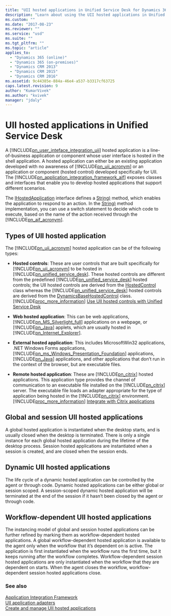 ```yaml
---
title: "UII hosted applications in Unified Service Desk for Dynamics 365 Customer Engagement| MicrosoftDocs"
description: "Learn about using the UII hosted applications in Unified Service Desk."
ms.custom: ""
ms.date: "2017-08-23"
ms.reviewer: ""
ms.service: "usd"
ms.suite: ""
ms.tgt_pltfrm: ""
ms.topic: "article"
applies_to: 
  - "Dynamics 365 (online)"
  - "Dynamics 365 (on-premises)"
  - "Dynamics CRM 2013"
  - "Dynamics CRM 2015"
  - "Dynamics CRM 2016"
ms.assetid: 9c44385e-884a-46e4-a537-b3317cf63725
caps.latest.revision: 9
author: "KumarVivek"
ms.author: "kvivek"
manager: "jdaly"
---
```

# UII hosted applications in Unified Service Desk
A [!INCLUDE[pn_user_inteface_integration_uii](../includes/pn-user-interface-integration-uii.md)] hosted application is a line-of-business application or component whose user interface is hosted in the shell application. A hosted application can either be an existing application developed with no awareness of [!INCLUDE[pn_uii_acronym](../includes/pn-uii-acronym.md)] or an application or component (hosted control) developed specifically for UII. The [!INCLUDE[pn_application_integration_framework_aif](../includes/pn-application-integration-framework-aif.md)] exposes classes and interfaces that enable you to develop hosted applications that support different scenarios.  
  
 The [IHostedApplication](https://docs.microsoft.com/dotnet/api/microsoft.uii.csr.ihostedapplication) interface defines a [String)](https://docs.microsoft.com/dotnet/api/microsoft.uii.csr.hostedcontrol.doaction\(microsoft.uii.csr.action,system.string\)) method, which enables the application to respond to an action. In the [String)](https://docs.microsoft.com/dotnet/api/microsoft.uii.csr.hostedcontrol.doaction\(microsoft.uii.csr.action,system.string\)) method implementation, you can use a switch statement to decide which code to execute, based on the name of the action received through the [!INCLUDE[pn_aif_acronym](../includes/pn-aif-acronym.md)].  
  
<a name="Types"></a>   
## Types of UII hosted application  
 The [!INCLUDE[pn_uii_acronym](../includes/pn-uii-acronym.md)] hosted application can be of the following types:  
  
- **Hosted controls**: These are user controls that are built specifically for [!INCLUDE[pn_uii_acronym](../includes/pn-uii-acronym.md)] to be hosted in [!INCLUDE[pn_unified_service_desk](../includes/pn-unified-service-desk.md)]. These hosted controls are different from the predefined [!INCLUDE[pn_unified_service_desk](../includes/pn-unified-service-desk.md)] hosted controls; the UII hosted controls are derived from the [HostedControl](https://docs.microsoft.com/dotnet/api/microsoft.uii.csr.hostedcontrol) class whereas the [!INCLUDE[pn_unified_service_desk](../includes/pn-unified-service-desk.md)] hosted controls are derived from the [DynamicsBaseHostedControl](https://docs.microsoft.com/dotnet/api/microsoft.crm.unifiedservicedesk.dynamics.dynamicsbasehostedcontrol) class. [!INCLUDE[proc_more_information](../includes/proc-more-information.md)] [Use UII hosted controls with Unified Service Desk](../unified-service-desk/use-uii-hosted-controls-unified-service-desk.md)  
  
- **Web hosted application**: This can be web applications, [!INCLUDE[pn_MS_Silverlight_full](../includes/pn-ms-silverlight-full.md)] applications on a webpage, or [!INCLUDE[pn_Java](../includes/pn-java.md)] applets, which are usually hosted in [!INCLUDE[pn_Internet_Explorer](../includes/pn-internet-explorer.md)].  
  
- **External hosted application**: This includes MicrosoftWin32 applications, .NET Windows Forms applications, [!INCLUDE[pn_ms_Windows_Presentation_Foundation](../includes/pn-ms-windows-presentation-foundation.md)] applications, [!INCLUDE[pn_Java](../includes/pn-java.md)] applications, and other applications that don’t run in the context of the browser, but are executable files.  
  
- **Remote hosted application**: These are [!INCLUDE[pn_citrix](../includes/pn-citrix.md)] hosted applications. This application type provides the channel of communication to an executable file installed on the [!INCLUDE[pn_citrix](../includes/pn-citrix.md)] server. The executable file loads an adapter appropriate for the type of application being hosted in the [!INCLUDE[pn_citrix](../includes/pn-citrix.md)] environment. [!INCLUDE[proc_more_information](../includes/proc-more-information.md)] [Integrate with Citrix applications](../unified-service-desk/integrate-citrix-applications.md)  
  
<a name="GlobalnSession"></a>   
## Global and session UII hosted applications  
 A global hosted application is instantiated when the desktop starts, and is usually closed when the desktop is terminated. There is only a single instance for each global hosted application during the lifetime of the desktop process. Session hosted applications are instantiated when a session is created, and are closed when the session ends.  
  
<a name="Dynamic"></a>   
## Dynamic UII hosted applications  
 The life cycle of a dynamic hosted application can be controlled by the agent or through code. Dynamic hosted applications can be either global or session scoped. A session-scoped dynamic hosted application will be terminated at the end of the session if it hasn’t been closed by the agent or through code.  
  
<a name="Workflow"></a>   
## Workflow-dependent UII hosted applications  
 The instancing model of global and session hosted applications can be further refined by marking them as workflow-dependent hosted applications. A global workflow-dependent hosted application is available to the agent only when the workflow that it’s dependent on is active. The application is first instantiated when the workflow runs the first time, but it keeps running after the workflow completes. Workflow-dependent session hosted applications are only instantiated when the workflow that they are dependent on starts. When the agent closes the workflow, workflow-dependent session hosted applications close.  
  
### See also  
 [Application Integration Framework](../unified-service-desk/uii-application-integration-framework.md)   
 [UII application adapters](../unified-service-desk/uii-adapters.md)   
 [Create and manage UII hosted applications](../unified-service-desk/create-manage-uii-hosted-applications.md)